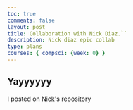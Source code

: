 ```yaml
---
toc: true
comments: false
layout: post
title: Collaboration with Nick Diaz.``
description: Nick diaz epic collab
type: plans
courses: { compsci: {week: 0} }
---
```


## Yayyyyyy

I posted on Nick's repository 